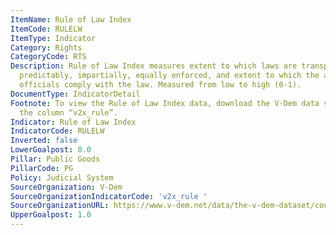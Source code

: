 ```yaml
---
ItemName: Rule of Law Index
ItemCode: RULELW
ItemType: Indicator
Category: Rights
CategoryCode: RTS
Description: Rule of Law Index measures extent to which laws are transparently, independently,
  predictably, impartially, equally enforced, and extent to which the actions of government
  officials comply with the law. Measured from low to high (0-1).
DocumentType: IndicatorDetail
Footnote: To view the Rule of Law Index data, download the V-Dem data set and view
  the column “v2x_rule”.
Indicator: Rule of Law Index
IndicatorCode: RULELW
Inverted: false
LowerGoalpost: 0.0
Pillar: Public Goods
PillarCode: PG
Policy: Judicial System
SourceOrganization: V-Dem
SourceOrganizationIndicatorCode: 'v2x_rule '
SourceOrganizationURL: https://www.v-dem.net/data/the-v-dem-dataset/country-year-v-dem-fullothers-v13/
UpperGoalpost: 1.0
---
```


